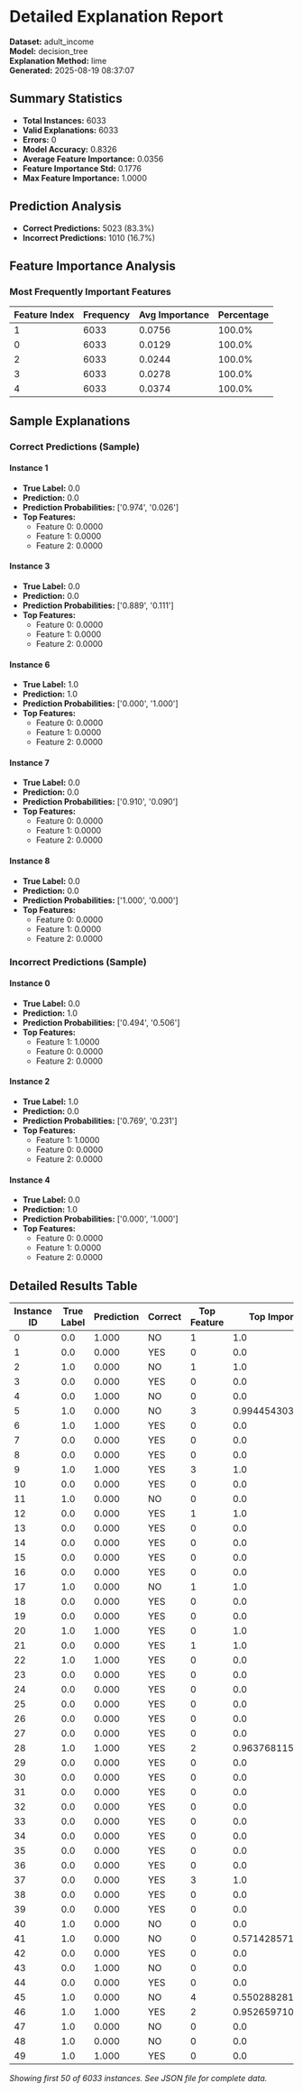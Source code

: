 # Detailed Explanation Report

**Dataset:** adult_income  
**Model:** decision_tree  
**Explanation Method:** lime  
**Generated:** 2025-08-19 08:37:07  

## Summary Statistics

- **Total Instances:** 6033
- **Valid Explanations:** 6033
- **Errors:** 0
- **Model Accuracy:** 0.8326
- **Average Feature Importance:** 0.0356
- **Feature Importance Std:** 0.1776
- **Max Feature Importance:** 1.0000

## Prediction Analysis

- **Correct Predictions:** 5023 (83.3%)
- **Incorrect Predictions:** 1010 (16.7%)

## Feature Importance Analysis

### Most Frequently Important Features

| Feature Index | Frequency | Avg Importance | Percentage |
|---------------|-----------|----------------|------------|
| 1 | 6033 | 0.0756 | 100.0% |
| 0 | 6033 | 0.0129 | 100.0% |
| 2 | 6033 | 0.0244 | 100.0% |
| 3 | 6033 | 0.0278 | 100.0% |
| 4 | 6033 | 0.0374 | 100.0% |

## Sample Explanations

### Correct Predictions (Sample)

#### Instance 1

- **True Label:** 0.0
- **Prediction:** 0.0
- **Prediction Probabilities:** ['0.974', '0.026']
- **Top Features:**
  - Feature 0: 0.0000
  - Feature 1: 0.0000
  - Feature 2: 0.0000

#### Instance 3

- **True Label:** 0.0
- **Prediction:** 0.0
- **Prediction Probabilities:** ['0.889', '0.111']
- **Top Features:**
  - Feature 0: 0.0000
  - Feature 1: 0.0000
  - Feature 2: 0.0000

#### Instance 6

- **True Label:** 1.0
- **Prediction:** 1.0
- **Prediction Probabilities:** ['0.000', '1.000']
- **Top Features:**
  - Feature 0: 0.0000
  - Feature 1: 0.0000
  - Feature 2: 0.0000

#### Instance 7

- **True Label:** 0.0
- **Prediction:** 0.0
- **Prediction Probabilities:** ['0.910', '0.090']
- **Top Features:**
  - Feature 0: 0.0000
  - Feature 1: 0.0000
  - Feature 2: 0.0000

#### Instance 8

- **True Label:** 0.0
- **Prediction:** 0.0
- **Prediction Probabilities:** ['1.000', '0.000']
- **Top Features:**
  - Feature 0: 0.0000
  - Feature 1: 0.0000
  - Feature 2: 0.0000

### Incorrect Predictions (Sample)

#### Instance 0

- **True Label:** 0.0
- **Prediction:** 1.0
- **Prediction Probabilities:** ['0.494', '0.506']
- **Top Features:**
  - Feature 1: 1.0000
  - Feature 0: 0.0000
  - Feature 2: 0.0000

#### Instance 2

- **True Label:** 1.0
- **Prediction:** 0.0
- **Prediction Probabilities:** ['0.769', '0.231']
- **Top Features:**
  - Feature 1: 1.0000
  - Feature 0: 0.0000
  - Feature 2: 0.0000

#### Instance 4

- **True Label:** 0.0
- **Prediction:** 1.0
- **Prediction Probabilities:** ['0.000', '1.000']
- **Top Features:**
  - Feature 0: 0.0000
  - Feature 1: 0.0000
  - Feature 2: 0.0000

## Detailed Results Table

| Instance ID | True Label | Prediction | Correct | Top Feature | Top Importance |
|-------------|------------|------------|---------|-------------|----------------|
| 0 | 0.0 | 1.000 | NO | 1 | 1.0 |
| 1 | 0.0 | 0.000 | YES | 0 | 0.0 |
| 2 | 1.0 | 0.000 | NO | 1 | 1.0 |
| 3 | 0.0 | 0.000 | YES | 0 | 0.0 |
| 4 | 0.0 | 1.000 | NO | 0 | 0.0 |
| 5 | 1.0 | 0.000 | NO | 3 | 0.9944543034605147 |
| 6 | 1.0 | 1.000 | YES | 0 | 0.0 |
| 7 | 0.0 | 0.000 | YES | 0 | 0.0 |
| 8 | 0.0 | 0.000 | YES | 0 | 0.0 |
| 9 | 1.0 | 1.000 | YES | 3 | 1.0 |
| 10 | 0.0 | 0.000 | YES | 0 | 0.0 |
| 11 | 1.0 | 0.000 | NO | 0 | 0.0 |
| 12 | 0.0 | 0.000 | YES | 1 | 1.0 |
| 13 | 0.0 | 0.000 | YES | 0 | 0.0 |
| 14 | 0.0 | 0.000 | YES | 0 | 0.0 |
| 15 | 0.0 | 0.000 | YES | 0 | 0.0 |
| 16 | 0.0 | 0.000 | YES | 0 | 0.0 |
| 17 | 1.0 | 0.000 | NO | 1 | 1.0 |
| 18 | 0.0 | 0.000 | YES | 0 | 0.0 |
| 19 | 0.0 | 0.000 | YES | 0 | 0.0 |
| 20 | 1.0 | 1.000 | YES | 0 | 1.0 |
| 21 | 0.0 | 0.000 | YES | 1 | 1.0 |
| 22 | 1.0 | 1.000 | YES | 0 | 0.0 |
| 23 | 0.0 | 0.000 | YES | 0 | 0.0 |
| 24 | 0.0 | 0.000 | YES | 0 | 0.0 |
| 25 | 0.0 | 0.000 | YES | 0 | 0.0 |
| 26 | 0.0 | 0.000 | YES | 0 | 0.0 |
| 27 | 0.0 | 0.000 | YES | 0 | 0.0 |
| 28 | 1.0 | 1.000 | YES | 2 | 0.9637681159420289 |
| 29 | 0.0 | 0.000 | YES | 0 | 0.0 |
| 30 | 0.0 | 0.000 | YES | 0 | 0.0 |
| 31 | 0.0 | 0.000 | YES | 0 | 0.0 |
| 32 | 0.0 | 0.000 | YES | 0 | 0.0 |
| 33 | 0.0 | 0.000 | YES | 0 | 0.0 |
| 34 | 0.0 | 0.000 | YES | 0 | 0.0 |
| 35 | 0.0 | 0.000 | YES | 0 | 0.0 |
| 36 | 0.0 | 0.000 | YES | 0 | 0.0 |
| 37 | 0.0 | 0.000 | YES | 3 | 1.0 |
| 38 | 0.0 | 0.000 | YES | 0 | 0.0 |
| 39 | 0.0 | 0.000 | YES | 0 | 0.0 |
| 40 | 1.0 | 0.000 | NO | 0 | 0.0 |
| 41 | 1.0 | 0.000 | NO | 0 | 0.5714285714285714 |
| 42 | 0.0 | 0.000 | YES | 0 | 0.0 |
| 43 | 0.0 | 1.000 | NO | 0 | 0.0 |
| 44 | 0.0 | 0.000 | YES | 0 | 0.0 |
| 45 | 1.0 | 0.000 | NO | 4 | 0.5502882815106673 |
| 46 | 1.0 | 1.000 | YES | 2 | 0.9526597103384982 |
| 47 | 1.0 | 0.000 | NO | 0 | 0.0 |
| 48 | 1.0 | 0.000 | NO | 0 | 0.0 |
| 49 | 1.0 | 1.000 | YES | 0 | 0.0 |

*Showing first 50 of 6033 instances. See JSON file for complete data.*
